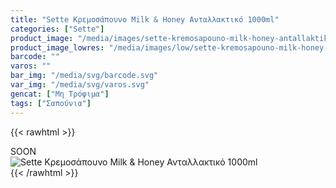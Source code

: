 ```yaml
---
title: "Sette Κρεμοσάπουνο Milk & Honey Ανταλλακτικό 1000ml"
categories: ["Sette"]
product_image: "/media/images/sette-kremosapouno-milk-honey-antallaktiko-1000ml.jpg"
product_image_lowres: "/media/images/low/sette-kremosapouno-milk-honey-antallaktiko-1000ml.jpg"
barcode: ""
varos: ""
bar_img: "/media/svg/barcode.svg"
var_img: "/media/svg/varos.svg"
gencat: ["Μη Τρόφιμα"]
tags: ["Σαπούνια"]
---
```

{{< rawhtml >}}

<div class="sload418"><div class="product">SOON<br><div class="pimg"><img alt="Sette Κρεμοσάπουνο Milk &amp; Honey Ανταλλακτικό 1000ml" title="Sette Κρεμοσάπουνο Milk &amp; Honey Ανταλλακτικό 1000ml" src="/media/images/sette-kremosapouno-milk-honey-antallaktiko-1000ml.jpg"></div></div></div>
{{< /rawhtml >}}


